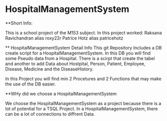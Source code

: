 # HospitalManagementSystem

**Short Info:

This is a school project of the M153 subject.
In this project worked:
Raksana Ravichandran alias roxy22r 
Patrice Hotz alias patricehotz

** HospitalManagementSystem Detail Info
This git Repository Includes a DB create script for a HospitalManagementSystem. In this DB you will find some Pseudo data from a Hospital.
There is a scirpt that create the tabel and another to add Data about Hostpital, Person, Patient, Employee, Disease, Medicine and the DiseaseHistory.


In this Project you will find min 2 Procetures and 2 Functions that may make the use of the DB easier.

**WHy did we choose a HospitalManagementSystem

We choose the HospitalManagementSystem as a project because there is a lot of potential for a
TSQL Project. In a HospitalManagementSystem, there can be a lot of connections to diffrent Data.

